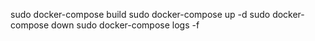 sudo docker-compose build
sudo docker-compose up -d
sudo docker-compose down
sudo docker-compose logs -f
 